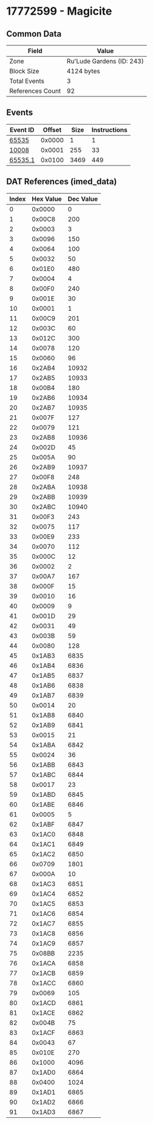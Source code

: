 # 17772599 - Magicite

## Common Data

| Field            | Value                     |
|------------------|---------------------------|
| Zone             | Ru'Lude Gardens (ID: 243) |
| Block Size       | 4124 bytes                |
| Total Events     | 3                         |
| References Count | 92                        |

## Events

| Event ID                | Offset   |   Size |   Instructions |
|-------------------------|----------|--------|----------------|
| [65535](./65535.md)     | 0x0000   |      1 |              1 |
| [10008](./10008.md)     | 0x0001   |    255 |             33 |
| [65535.1](./65535.1.md) | 0x0100   |   3469 |            449 |

## DAT References (imed_data)

|   Index | Hex Value   |   Dec Value |
|---------|-------------|-------------|
|       0 | 0x0000      |           0 |
|       1 | 0x00C8      |         200 |
|       2 | 0x0003      |           3 |
|       3 | 0x0096      |         150 |
|       4 | 0x0064      |         100 |
|       5 | 0x0032      |          50 |
|       6 | 0x01E0      |         480 |
|       7 | 0x0004      |           4 |
|       8 | 0x00F0      |         240 |
|       9 | 0x001E      |          30 |
|      10 | 0x0001      |           1 |
|      11 | 0x00C9      |         201 |
|      12 | 0x003C      |          60 |
|      13 | 0x012C      |         300 |
|      14 | 0x0078      |         120 |
|      15 | 0x0060      |          96 |
|      16 | 0x2AB4      |       10932 |
|      17 | 0x2AB5      |       10933 |
|      18 | 0x00B4      |         180 |
|      19 | 0x2AB6      |       10934 |
|      20 | 0x2AB7      |       10935 |
|      21 | 0x007F      |         127 |
|      22 | 0x0079      |         121 |
|      23 | 0x2AB8      |       10936 |
|      24 | 0x002D      |          45 |
|      25 | 0x005A      |          90 |
|      26 | 0x2AB9      |       10937 |
|      27 | 0x00F8      |         248 |
|      28 | 0x2ABA      |       10938 |
|      29 | 0x2ABB      |       10939 |
|      30 | 0x2ABC      |       10940 |
|      31 | 0x00F3      |         243 |
|      32 | 0x0075      |         117 |
|      33 | 0x00E9      |         233 |
|      34 | 0x0070      |         112 |
|      35 | 0x000C      |          12 |
|      36 | 0x0002      |           2 |
|      37 | 0x00A7      |         167 |
|      38 | 0x000F      |          15 |
|      39 | 0x0010      |          16 |
|      40 | 0x0009      |           9 |
|      41 | 0x001D      |          29 |
|      42 | 0x0031      |          49 |
|      43 | 0x003B      |          59 |
|      44 | 0x0080      |         128 |
|      45 | 0x1AB3      |        6835 |
|      46 | 0x1AB4      |        6836 |
|      47 | 0x1AB5      |        6837 |
|      48 | 0x1AB6      |        6838 |
|      49 | 0x1AB7      |        6839 |
|      50 | 0x0014      |          20 |
|      51 | 0x1AB8      |        6840 |
|      52 | 0x1AB9      |        6841 |
|      53 | 0x0015      |          21 |
|      54 | 0x1ABA      |        6842 |
|      55 | 0x0024      |          36 |
|      56 | 0x1ABB      |        6843 |
|      57 | 0x1ABC      |        6844 |
|      58 | 0x0017      |          23 |
|      59 | 0x1ABD      |        6845 |
|      60 | 0x1ABE      |        6846 |
|      61 | 0x0005      |           5 |
|      62 | 0x1ABF      |        6847 |
|      63 | 0x1AC0      |        6848 |
|      64 | 0x1AC1      |        6849 |
|      65 | 0x1AC2      |        6850 |
|      66 | 0x0709      |        1801 |
|      67 | 0x000A      |          10 |
|      68 | 0x1AC3      |        6851 |
|      69 | 0x1AC4      |        6852 |
|      70 | 0x1AC5      |        6853 |
|      71 | 0x1AC6      |        6854 |
|      72 | 0x1AC7      |        6855 |
|      73 | 0x1AC8      |        6856 |
|      74 | 0x1AC9      |        6857 |
|      75 | 0x08BB      |        2235 |
|      76 | 0x1ACA      |        6858 |
|      77 | 0x1ACB      |        6859 |
|      78 | 0x1ACC      |        6860 |
|      79 | 0x0069      |         105 |
|      80 | 0x1ACD      |        6861 |
|      81 | 0x1ACE      |        6862 |
|      82 | 0x004B      |          75 |
|      83 | 0x1ACF      |        6863 |
|      84 | 0x0043      |          67 |
|      85 | 0x010E      |         270 |
|      86 | 0x1000      |        4096 |
|      87 | 0x1AD0      |        6864 |
|      88 | 0x0400      |        1024 |
|      89 | 0x1AD1      |        6865 |
|      90 | 0x1AD2      |        6866 |
|      91 | 0x1AD3      |        6867 |
